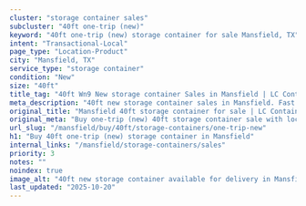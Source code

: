 ```yaml
---
cluster: "storage container sales"
subcluster: "40ft one-trip (new)"
keyword: "40ft one-trip (new) storage container for sale Mansfield, TX"
intent: "Transactional-Local"
page_type: "Location-Product"
city: "Mansfield, TX"
service_type: "storage container"
condition: "New"
size: "40ft"
title_tag: "40ft Wn9 New storage container Sales in Mansfield | LC Container"
meta_description: "40ft new storage container sales in Mansfield. Fast delivery, competitive pricing. Serving storage containers area. Quote ID: 8Y0. Call (214) 524-4168 for your free quote today."
original_title: "Mansfield 40ft storage container for sale | LC Container"
original_meta: "Buy one-trip (new) 40ft storage container sale with local delivery in Mansfield, TX. LC Container — local Since 2003. Request a fast quote today."
url_slug: "/mansfield/buy/40ft/storage-containers/one-trip-new"
h1: "Buy 40ft one-trip (new) storage container in Mansfield"
internal_links: "/mansfield/storage-containers/sales"
priority: 3
notes: ""
noindex: true
image_alt: "40ft new storage container available for delivery in Mansfield"
last_updated: "2025-10-20"
---
```


<!-- TODO: Add unique city/inventory copy, images, and internal links here. -->
